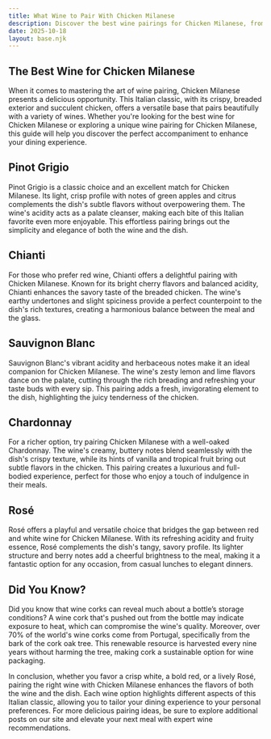 ```yaml
---
title: What Wine to Pair With Chicken Milanese
description: Discover the best wine pairings for Chicken Milanese, from bold reds to crisp whites.
date: 2025-10-18
layout: base.njk
---
```


## The Best Wine for Chicken Milanese

When it comes to mastering the art of wine pairing, Chicken Milanese presents a delicious opportunity. This Italian classic, with its crispy, breaded exterior and succulent chicken, offers a versatile base that pairs beautifully with a variety of wines. Whether you're looking for the best wine for Chicken Milanese or exploring a unique wine pairing for Chicken Milanese, this guide will help you discover the perfect accompaniment to enhance your dining experience.

## Pinot Grigio

Pinot Grigio is a classic choice and an excellent match for Chicken Milanese. Its light, crisp profile with notes of green apples and citrus complements the dish's subtle flavors without overpowering them. The wine's acidity acts as a palate cleanser, making each bite of this Italian favorite even more enjoyable. This effortless pairing brings out the simplicity and elegance of both the wine and the dish.

## Chianti

For those who prefer red wine, Chianti offers a delightful pairing with Chicken Milanese. Known for its bright cherry flavors and balanced acidity, Chianti enhances the savory taste of the breaded chicken. The wine's earthy undertones and slight spiciness provide a perfect counterpoint to the dish's rich textures, creating a harmonious balance between the meal and the glass.

## Sauvignon Blanc

Sauvignon Blanc's vibrant acidity and herbaceous notes make it an ideal companion for Chicken Milanese. The wine's zesty lemon and lime flavors dance on the palate, cutting through the rich breading and refreshing your taste buds with every sip. This pairing adds a fresh, invigorating element to the dish, highlighting the juicy tenderness of the chicken.

## Chardonnay

For a richer option, try pairing Chicken Milanese with a well-oaked Chardonnay. The wine's creamy, buttery notes blend seamlessly with the dish's crispy texture, while its hints of vanilla and tropical fruit bring out subtle flavors in the chicken. This pairing creates a luxurious and full-bodied experience, perfect for those who enjoy a touch of indulgence in their meals.

## Rosé

Rosé offers a playful and versatile choice that bridges the gap between red and white wine for Chicken Milanese. With its refreshing acidity and fruity essence, Rosé complements the dish's tangy, savory profile. Its lighter structure and berry notes add a cheerful brightness to the meal, making it a fantastic option for any occasion, from casual lunches to elegant dinners.

## Did You Know?

Did you know that wine corks can reveal much about a bottle’s storage conditions? A wine cork that's pushed out from the bottle may indicate exposure to heat, which can compromise the wine's quality. Moreover, over 70% of the world's wine corks come from Portugal, specifically from the bark of the cork oak tree. This renewable resource is harvested every nine years without harming the tree, making cork a sustainable option for wine packaging.

In conclusion, whether you favor a crisp white, a bold red, or a lively Rosé, pairing the right wine with Chicken Milanese enhances the flavors of both the wine and the dish. Each wine option highlights different aspects of this Italian classic, allowing you to tailor your dining experience to your personal preferences. For more delicious pairing ideas, be sure to explore additional posts on our site and elevate your next meal with expert wine recommendations.